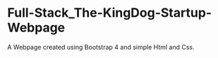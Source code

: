 # Full-Stack_The-KingDog-Startup-Webpage
 A Webpage created using Bootstrap 4 and simple Html and Css.
